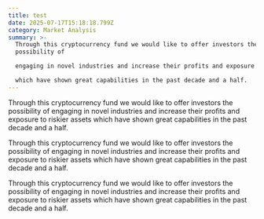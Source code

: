 ```yaml
---
title: test
date: 2025-07-17T15:18:18.799Z
category: Market Analysis
summary: >-
  Through this cryptocurrency fund we would like to offer investors the
  possibility of

  engaging in novel industries and increase their profits and exposure to riskier assets

  which have shown great capabilities in the past decade and a half.
---
```

Through this cryptocurrency fund we would like to offer investors the possibility of
engaging in novel industries and increase their profits and exposure to riskier assets
which have shown great capabilities in the past decade and a half.

Through this cryptocurrency fund we would like to offer investors the possibility of
engaging in novel industries and increase their profits and exposure to riskier assets
which have shown great capabilities in the past decade and a half.

Through this cryptocurrency fund we would like to offer investors the possibility of
engaging in novel industries and increase their profits and exposure to riskier assets
which have shown great capabilities in the past decade and a half.